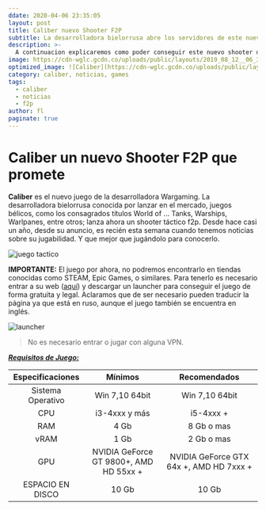 ```yaml
---
ddate: 2020-04-06 23:35:05
layout: post
title: Caliber nuevo Shooter F2P
subtitle: La desarrolladora bielorrusa abre los servidores de este nuevo juego Free to Play.
description: >-
  A continuacion explicaremos como poder conseguir este nuevo shooter de forma gratuita y legal.
image: https://cdn-wglc.gcdn.co/uploads/public/layouts/2019_08_12__06_38_24_Caliber/variative_content/EN/introscreenimg/elements/bg/1449140/introscreenbg.png
optimized_image: ![Caliber](https://cdn-wglc.gcdn.co/uploads/public/layouts/2019_08_12__06_38_24_Caliber/variative_content/EN/introscreenimg/elements/bg/1449140/introscreenbg.png=300x)
category: caliber, noticias, games
tags:
  - caliber
  - noticias
  - f2p
author: fl
paginate: true
---
```


# Caliber un nuevo Shooter F2P que promete

__Caliber__ es el nuevo juego de la desarrolladora Wargaming. La desarrolladora bielorrusa conocida por lanzar en el mercado, juegos bélicos, como los consagrados títulos World of ... Tanks, Warships, Warlpanes, entre otros; lanza ahora un shooter táctico f2p.
Desde hace casi un año, desde su anuncio, es recién esta semana cuando tenemos noticias sobre su jugabilidad. Y que mejor que jugándolo para conocerlo.

![juego tactico](https://cdn-wglc.gcdn.co/uploads/public/layouts/2019_08_12__06_38_24_Caliber/variative_content/EN/featuresimg/elements/list2/elements/card/1449151/features-2.jpg)

__IMPORTANTE:__ El juego por ahora, no podremos encontrarlo en tiendas conocidas como STEAM, Epic Games, o similares. Para tenerlo es necesario entrar a su web ([aquí](https://caliber.ru/ru/caliber-download/ )) y descargar un launcher para conseguir el juego de forma gratuita y legal. Aclaramos que de ser necesario pueden traducir la página ya que está en ruso, aunque el juego también se encuentra en inglés.

![launcher](https://wgsw-us.gcdn.co/wgsw_media/images/gamepages/wgc/001_wot_en_1440-min.jpg)

> No es necesario entrar o jugar con alguna VPN.



__*<u>Requisitos de Juego:</u>*__

|  Especificaciones   | Mínimos    |  Recomendados   |
|:---:|:---:|:---:|
|  Sistema Operativo   |   Win 7,10 64bit  |  Win 7,10 64bit   |
|  CPU   |  i3-4xxx y más   |  i5-4xxx +   |
|  RAM   |  4 Gb   |  8 Gb o mas   |
|  vRAM   |  1 Gb   |  2 Gb o mas  |
|   GPU  | NVIDIA GeForce GT 9800+, AMD HD 55xx +    |  NVIDIA GeForce GTX 64x +, AMD HD 7xxx +   |
|   ESPACIO EN DISCO  |   10 Gb  |  10 Gb   |
